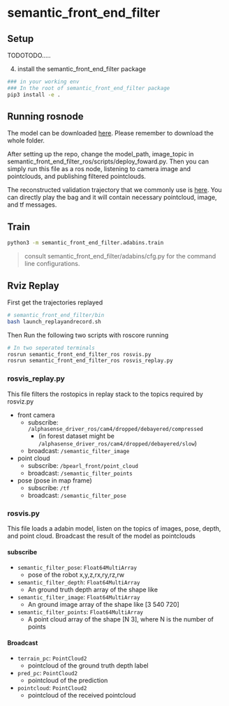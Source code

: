 # semantic_front_end_filter

## Setup

TODOTODO.....

4. install the semantic_front_end_filter package

```bash
### in your working env
### In the root of semantic_front_end_filter package
pip3 install -e .
```


## Running rosnode
The model can be downloaded [here](https://drive.google.com/drive/folders/1Q6Y0o_HCFxJdaWOiCdn5lbjLB5r30m80). Please remember to download the whole folder.

After setting up the repo, change the model_path, image_topic in semantic_front_end_filter_ros/scripts/deploy_foward.py. Then you can simply run this file as a ros node, listening to camera image and pointclouds, and publishing filtered pointclouds.

The reconstructed validation trajectory that we commonly use is [here](https://drive.google.com/drive/folders/1m1XzdB_q6GBZjpP_csMFxQ3IIILvXtjO?usp=sharing). You can directly play the bag and it will contain necessary pointcloud, image, and tf messages.



## Train

```bash
python3 -m semantic_front_end_filter.adabins.train
```

> consult semantic_front_end_filter/adabins/cfg.py for the command line configurations.


## Rviz Replay

First get the trajectories replayed

```bash
# semantic_front_end_filter/bin
bash launch_replayandrecord.sh
```

Then Run the following two scripts with roscore running

```bash
# In two seperated terminals
rosrun semantic_front_end_filter_ros rosvis.py
rosrun semantic_front_end_filter_ros rosvis_replay.py
```

### rosvis_replay.py 

This file filters the rostopics in replay stack to the topics required by rosviz.py

- front camera
  - subscribe: `/alphasense_driver_ros/cam4/dropped/debayered/compressed`
      - (in forest dataset might be `/alphasense_driver_ros/cam4/dropped/debayered/slow`)
  - broadcast: `/semantic_filter_image`
- point cloud
  - subscribe: `/bpearl_front/point_cloud`
  - broadcast: `/semantic_filter_points`
- pose (pose in map frame)
  - subscribe: `/tf`
  - broadcast: `/semantic_filter_pose`

### rosvis.py

This file loads a adabin model, listen on the topics of images, pose, depth, and point cloud. Broadcast the result of the model as pointclouds

#### subscribe

- `semantic_filter_pose`:  `Float64MultiArray`
    -  pose of the robot x,y,z,rx,ry,rz,rw
- `semantic_filter_depth`:  `Float64MultiArray`
    - An ground truth depth array of the shape like 
- `semantic_filter_image`:  `Float64MultiArray`
    - An ground image array of the shape like [3 540 720]
- `semantic_filter_points`:  `Float64MultiArray`
    -  A point cloud array of the shape [N 3], where N is the number of points

#### Broadcast

- `terrain_pc`:  `PointCloud2`
    - pointcloud of the ground truth depth label
- `pred_pc`:  `PointCloud2`
    - pointcloud of the prediction
- `pointcloud`:  `PointCloud2`
    - pointcloud of the received pointcloud

